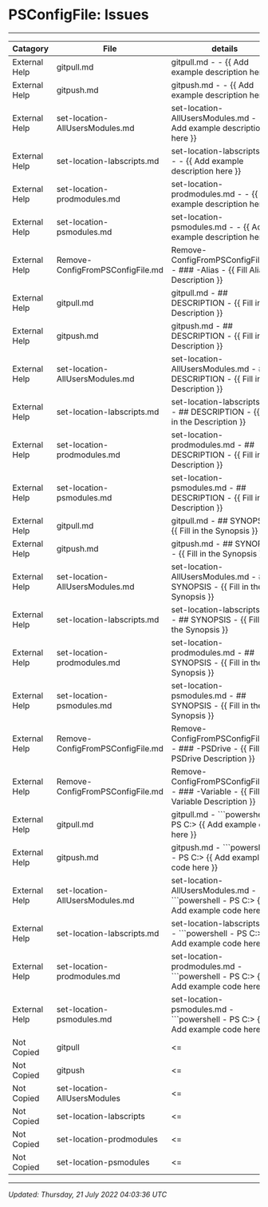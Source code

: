 # PSConfigFile: Issues

---

| Catagory      | File                             | details                                                                               |
| ------------- | -------------------------------- | ------------------------------------------------------------------------------------- |
| External Help | gitpull.md                       | gitpull.md -  - {{ Add example description here }}                                    |
| External Help | gitpush.md                       | gitpush.md -  - {{ Add example description here }}                                    |
| External Help | set-location-AllUsersModules.md  | set-location-AllUsersModules.md -  - {{ Add example description here }}               |
| External Help | set-location-labscripts.md       | set-location-labscripts.md -  - {{ Add example description here }}                    |
| External Help | set-location-prodmodules.md      | set-location-prodmodules.md -  - {{ Add example description here }}                   |
| External Help | set-location-psmodules.md        | set-location-psmodules.md -  - {{ Add example description here }}                     |
| External Help | Remove-ConfigFromPSConfigFile.md | Remove-ConfigFromPSConfigFile.md - ### -Alias - {{ Fill Alias Description }}          |
| External Help | gitpull.md                       | gitpull.md - ## DESCRIPTION - {{ Fill in the Description }}                           |
| External Help | gitpush.md                       | gitpush.md - ## DESCRIPTION - {{ Fill in the Description }}                           |
| External Help | set-location-AllUsersModules.md  | set-location-AllUsersModules.md - ## DESCRIPTION - {{ Fill in the Description }}      |
| External Help | set-location-labscripts.md       | set-location-labscripts.md - ## DESCRIPTION - {{ Fill in the Description }}           |
| External Help | set-location-prodmodules.md      | set-location-prodmodules.md - ## DESCRIPTION - {{ Fill in the Description }}          |
| External Help | set-location-psmodules.md        | set-location-psmodules.md - ## DESCRIPTION - {{ Fill in the Description }}            |
| External Help | gitpull.md                       | gitpull.md - ## SYNOPSIS - {{ Fill in the Synopsis }}                                 |
| External Help | gitpush.md                       | gitpush.md - ## SYNOPSIS - {{ Fill in the Synopsis }}                                 |
| External Help | set-location-AllUsersModules.md  | set-location-AllUsersModules.md - ## SYNOPSIS - {{ Fill in the Synopsis }}            |
| External Help | set-location-labscripts.md       | set-location-labscripts.md - ## SYNOPSIS - {{ Fill in the Synopsis }}                 |
| External Help | set-location-prodmodules.md      | set-location-prodmodules.md - ## SYNOPSIS - {{ Fill in the Synopsis }}                |
| External Help | set-location-psmodules.md        | set-location-psmodules.md - ## SYNOPSIS - {{ Fill in the Synopsis }}                  |
| External Help | Remove-ConfigFromPSConfigFile.md | Remove-ConfigFromPSConfigFile.md - ### -PSDrive - {{ Fill PSDrive Description }}      |
| External Help | Remove-ConfigFromPSConfigFile.md | Remove-ConfigFromPSConfigFile.md - ### -Variable - {{ Fill Variable Description }}    |
| External Help | gitpull.md                       | gitpull.md - ```powershell - PS C:\> {{ Add example code here }}                      |
| External Help | gitpush.md                       | gitpush.md - ```powershell - PS C:\> {{ Add example code here }}                      |
| External Help | set-location-AllUsersModules.md  | set-location-AllUsersModules.md - ```powershell - PS C:\> {{ Add example code here }} |
| External Help | set-location-labscripts.md       | set-location-labscripts.md - ```powershell - PS C:\> {{ Add example code here }}      |
| External Help | set-location-prodmodules.md      | set-location-prodmodules.md - ```powershell - PS C:\> {{ Add example code here }}     |
| External Help | set-location-psmodules.md        | set-location-psmodules.md - ```powershell - PS C:\> {{ Add example code here }}       |
| Not Copied    | gitpull                          | <=                                                                                    |
| Not Copied    | gitpush                          | <=                                                                                    |
| Not Copied    | set-location-AllUsersModules     | <=                                                                                    |
| Not Copied    | set-location-labscripts          | <=                                                                                    |
| Not Copied    | set-location-prodmodules         | <=                                                                                    |
| Not Copied    | set-location-psmodules           | <=                                                                                    |

---

*Updated: Thursday, 21 July 2022 04:03:36 UTC*
